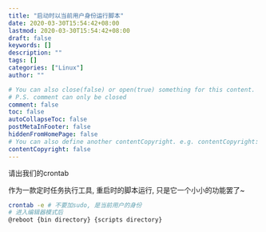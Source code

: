 ```yaml
---
title: "启动时以当前用户身份运行脚本"
date: 2020-03-30T15:54:42+08:00
lastmod: 2020-03-30T15:54:42+08:00
draft: false
keywords: []
description: ""
tags: []
categories: ["Linux"]
author: ""

# You can also close(false) or open(true) something for this content.
# P.S. comment can only be closed
comment: false
toc: false
autoCollapseToc: false
postMetaInFooter: false
hiddenFromHomePage: false
# You can also define another contentCopyright. e.g. contentCopyright: "This is another copyright."
contentCopyright: false
---
```

<!--more-->

请出我们的crontab

作为一款定时任务执行工具, 重启时的脚本运行, 只是它一个小小的功能罢了~

```bash
crontab -e # 不要加sudo, 是当前用户的身份
# 进入编辑器模式后
@reboot {bin directory} {scripts directory}
```

